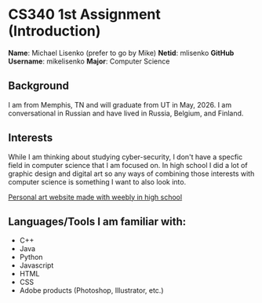 # CS340 1st Assignment (Introduction)

**Name**: Michael Lisenko (prefer to go by Mike)
**Netid**: mlisenko
**GitHub Username**: mikelisenko
**Major**: Computer Science 


## Background
I am from Memphis, TN and will graduate from UT in May, 2026. I am conversational in Russian and have lived in Russia, Belgium, and Finland.


## Interests
While I am thinking about studying cyber-security, I don't have a specfic field in computer science that I am focused on.
In high school I did a lot of graphic design and digital art so any ways of combining those interests with computer science is something I want to also look into.

[Personal art website made with weebly in high school](https://mlisenkoart.weebly.com/ap-sustained-investigation.html)



## Languages/Tools I am familiar with:
* C++
* Java
* Python
* Javascript
* HTML
* CSS
* Adobe products (Photoshop, Illustrator, etc.)


